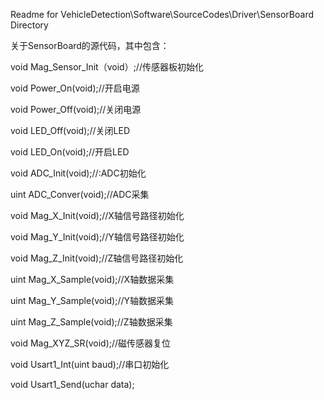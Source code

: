 Readme for VehicleDetection\Software\SourceCodes\Driver\SensorBoard Directory



关于SensorBoard的源代码，其中包含：



void Mag_Sensor_Init（void）;//传感器板初始化



void Power_On(void);//开启电源



void Power_Off(void);//关闭电源



void LED_Off(void);//关闭LED



void LED_On(void);//开启LED



void ADC_Init(void);//:ADC初始化 



uint ADC_Conver(void);//ADC采集



void Mag_X_Init(void);//X轴信号路径初始化



void Mag_Y_Init(void);//Y轴信号路径初始化



void Mag_Z_Init(void);//Z轴信号路径初始化



uint Mag_X_Sample(void);//X轴数据采集



uint Mag_Y_Sample(void);//Y轴数据采集



uint Mag_Z_Sample(void);//Z轴数据采集



void Mag_XYZ_SR(void);//磁传感器复位



void Usart1_Int(uint baud);//串口初始化



void Usart1_Send(uchar data);
